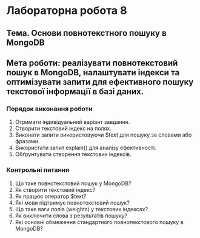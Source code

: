 # **Лабораторна робота 8**

## **Тема**. Основи повнотекстного пошуку в MongoDB

## **Мета роботи**: реалізувати повнотекстовий пошук в MongoDB, налаштувати індекси та оптимізувати запити для ефективного пошуку текстової інформації в базі даних.


### Порядок виконання роботи

1. Отримати індивідуальний варіант завдання.
2. Створити текстовий індекс на полях.
3. Виконати запити  використовуючи $text для пошуку за словами або фразами.
4. Використати запит explain() для аналізу ефективності.
5. Обґрунтувати створення текстових індексів.

### Контрольні питання
1. Що таке повнотекстовий пошук у MongoDB?
2. Як створити текстовий індекс?
3. Як працює оператор $text?
4. Які мови підтримує повнотекстовий пошук?  
5. Що таке ваги полів (weights) у текстових індексах?
6. Як виключити слова з результатів пошуку?
7. Які основні обмеження стандартного повнотекстового пошуку в MongoDB?
